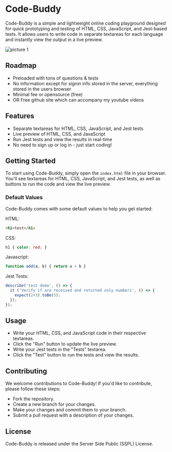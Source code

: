 # Code-Buddy

Code-Buddy is a simple and lightweight online coding playground designed for quick prototyping and testing of HTML, CSS, JavaScript, and Jest-based tests. It allows users to write code in separate textareas for each language and instantly view the output in a live preview.

![picture 1](https://res.cloudinary.com/drxuo575c/image/upload/v1681447018/coding-problems/a64883bfdab3eda8909d2b3ca01807c40927c3f54e3934ef02e6f278040d5507.png)  


## Roadmap
- Preloaded with tons of questions & tests
- No information except for signin info stored in the server, everything stored in the users browser
- Minimal fee or opensource (free)
- OR Free github site which can accompany my youtube videos

## Features

- Separate textareas for HTML, CSS, JavaScript, and Jest tests
- Live preview of HTML, CSS, and JavaScript
- Run Jest tests and view the results in real-time
- No need to sign up or log in - just start coding!

## Getting Started

To start using Code-Buddy, simply open the `index.html` file in your browser. You'll see textareas for HTML, CSS, JavaScript, and Jest tests, as well as buttons to run the code and view the live preview.

### Default Values

Code-Buddy comes with some default values to help you get started:

HTML:
```html
<h1>test</h1>
```

CSS:
```css
h1 { color: red; }
```

Javascript: 
```js
function add(a, b) { return a + b }
```

Jest Tests: 
```js
describe('test domo', () => {
  it ('Verify if are received and returned only numbers', () => {
    expect(2+3).toBe(5);
  });
});
```

## Usage
- Write your HTML, CSS, and JavaScript code in their respective textareas.
- Click the "Run" button to update the live preview.
- Write your Jest tests in the "Tests" textarea.
- Click the "Test" button to run the tests and view the results.

## Contributing
We welcome contributions to Code-Buddy! If you'd like to contribute, please follow these steps:

- Fork the repository.
- Create a new branch for your changes.
- Make your changes and commit them to your branch.
- Submit a pull request with a description of your changes.

## License
Code-Buddy is released under the Server Side Public (SSPL) License.
